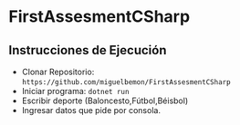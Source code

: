# FirstAssesmentCSharp

## Instrucciones de Ejecución 

- Clonar Repositorio: ```https://github.com/miguelbemon/FirstAssesmentCSharp```
- Iniciar programa: ```dotnet run```
- Escribir deporte (Baloncesto,Fútbol,Béisbol)
- Ingresar datos que pide por consola.


